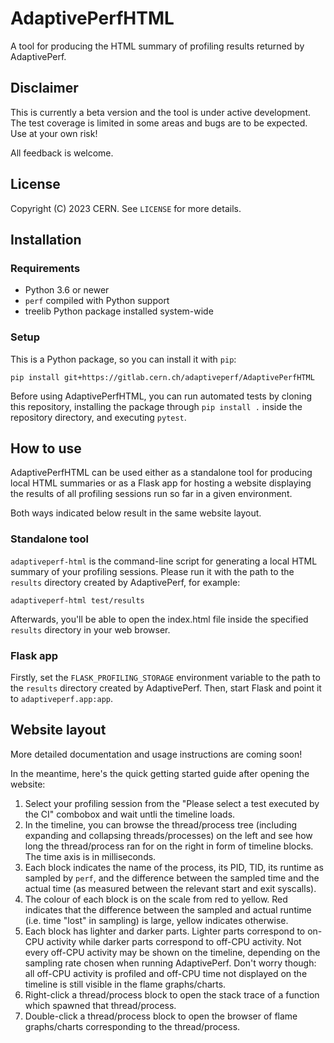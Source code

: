# AdaptivePerfHTML
A tool for producing the HTML summary of profiling results returned by AdaptivePerf.

## Disclaimer
This is currently a beta version and the tool is under active development. The test coverage is limited in some areas and bugs are to be expected. Use at your own risk!

All feedback is welcome.

## License
Copyright (C) 2023 CERN. See ```LICENSE``` for more details.

## Installation
### Requirements
* Python 3.6 or newer
* ```perf``` compiled with Python support
* treelib Python package installed system-wide

### Setup
This is a Python package, so you can install it with ```pip```:
```
pip install git+https://gitlab.cern.ch/adaptiveperf/AdaptivePerfHTML
```

Before using AdaptivePerfHTML, you can run automated tests by cloning this repository, installing the package through ```pip install .``` inside the repository directory, and executing ```pytest```.

## How to use
AdaptivePerfHTML can be used either as a standalone tool for producing local HTML summaries or as a Flask app for hosting a website displaying the results of all profiling sessions run so far in a given environment.

Both ways indicated below result in the same website layout.

### Standalone tool
```adaptiveperf-html``` is the command-line script for generating a local HTML summary of your profiling sessions. Please run it with the path to the ```results``` directory created by AdaptivePerf, for example:
```
adaptiveperf-html test/results
```

Afterwards, you'll be able to open the index.html file inside the specified ```results``` directory in your web browser.

### Flask app
Firstly, set the ```FLASK_PROFILING_STORAGE``` environment variable to the path to the ```results``` directory created by AdaptivePerf. Then, start Flask and point it to ```adaptiveperf.app:app```.

## Website layout
More detailed documentation and usage instructions are coming soon!

In the meantime, here's the quick getting started guide after opening the website:
1. Select your profiling session from the "Please select a test executed by the CI" combobox and wait untli the timeline loads.
2. In the timeline, you can browse the thread/process tree (including expanding and collapsing threads/processes) on the left and see how long the thread/process ran for on the right in form of timeline blocks. The time axis is in milliseconds.
3. Each block indicates the name of the process, its PID, TID, its runtime as sampled by ```perf```, and the difference between the sampled time and the actual time (as measured between the relevant start and exit syscalls).
4. The colour of each block is on the scale from red to yellow. Red indicates that the difference between the sampled and actual runtime (i.e. time "lost" in sampling) is large, yellow indicates otherwise.
5. Each block has lighter and darker parts. Lighter parts correspond to on-CPU activity while darker parts correspond to off-CPU activity. Not every off-CPU activity may be shown on the timeline, depending on the sampling rate chosen when running AdaptivePerf. Don't worry though: all off-CPU activity is profiled and off-CPU time not displayed on the timeline is still visible in the flame graphs/charts.
6. Right-click a thread/process block to open the stack trace of a function which spawned that thread/process.
7. Double-click a thread/process block to open the browser of flame graphs/charts corresponding to the thread/process.
